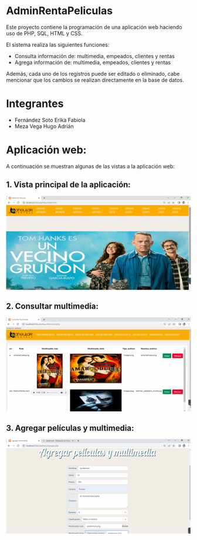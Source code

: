 # AdminRentaPeliculas

Este proyecto contiene la programación de una aplicación web haciendo uso de PHP, SQL, HTML y CSS.

El sistema realiza las siguientes funciones:
- Consulta información de: multimedia, empeados, clientes y rentas
- Agrega información de: multimedia, empeados, clientes y rentas

Además, cada uno de los registros puede ser editado o eliminado, cabe mencionar que los cambios se realizan directamente en la base de datos.

# Integrantes
- Fernández Soto Erika Fabiola
- Meza Vega Hugo Adrián

# Aplicación web: 
A continuación se muestran algunas de las vistas a la aplicación web: 

## 1. Vista principal de la aplicación:

![index.html](https://github.com/erikaffs12/AdminRentaPeliculas/blob/main/app1.png)

## 2. Consultar multimedia:

![Consultar multimedia](https://github.com/erikaffs12/AdminRentaPeliculas/blob/main/app2.png)

## 3. Agregar películas y multimedia: 
![Consultar multimedia](https://github.com/erikaffs12/AdminRentaPeliculas/blob/main/app3.png)
